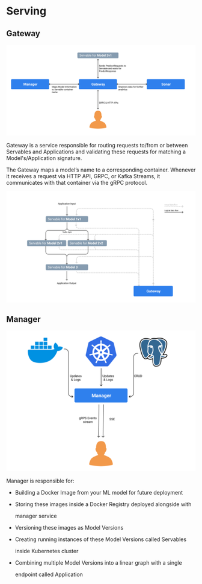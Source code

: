# Serving

## Gateway

![](../../.gitbook/assets/gateway-service-diagram%20%281%29%20%284%29%20%286%29%20%285%29.png)

Gateway is a service responsible for routing requests to/from or between Servables and Applications and validating these requests for matching a Model's/Application signature.

The Gateway maps a model’s name to a corresponding container. Whenever it receives a request via HTTP API, GRPC, or Kafka Streams, it communicates with that container via the gRPC protocol.

![Gateway enables data flow between different stages in an Application Pipeline](../../.gitbook/assets/application-and-gateway-relation%20%281%29%20%284%29%20%286%29%20%284%29.png)

## Manager

![](../../.gitbook/assets/manager-service-diagram-1%20%281%29%20%284%29%20%286%29%20%285%29.png)

Manager is responsible for:

* Building a Docker Image from your ML model for future deployment
* Storing these images inside a Docker Registry deployed alongside with

  manager service

* Versioning these images as Model Versions
* Creating running instances of these Model Versions called Servables

  inside Kubernetes cluster

* Combining multiple Model Versions into a linear graph with a single

  endpoint called Application

